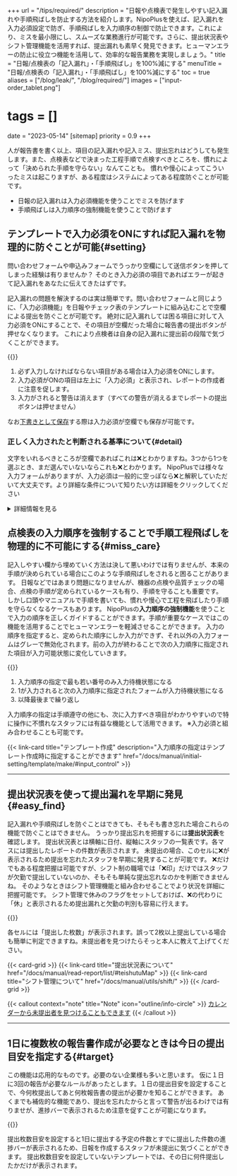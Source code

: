 +++
url = "/tips/required/"
description = "日報や点検表で発生しやすい記入漏れや手順飛ばしを防止する方法を紹介します。NipoPlusを使えば、記入漏れを入力必須設定で防ぎ、手順飛ばしを入力順序の制御で防止できます。これにより、ミスを最小限にし、スムーズな業務進行が可能です。さらに、提出状況表やシフト管理機能を活用すれば、提出漏れも素早く発見できます。ヒューマンエラーの防止に役立つ機能を活用して、効率的な報告業務を実現しましょう。"
title = "日報/点検表の「記入漏れ」・「手順飛ばし」を100%減にする"
menuTitle = "日報/点検表の「記入漏れ」・「手順飛ばし」を100%減にする"
toc = true
aliases = ["/blog/leak/", "/blog/required/"]
images = ["input-order_tablet.png"]
# tags = []
date = "2023-05-14"
[sitemap]
  priority = 0.9
+++

人が報告書を書く以上、項目の記入漏れや記入ミス、提出忘れはどうしても発生します。また、点検表などで決まった工程手順で点検すべきところを、慣れによって「決められた手順を守らない」なんてことも。
慣れや慢心によってこういったミスは起こりますが、ある程度はシステムによってある程度防ぐことが可能です。

- 日報の記入漏れは入力必須機能を使うことでミスを防げます
- 手順飛ばしは入力順序の強制機能を使うことで防げます

## テンプレートで入力必須をONにすれば記入漏れを物理的に防ぐことが可能{#setting}

問い合わせフォームや申込みフォームでうっかり空欄にして送信ボタンを押してしまった経験は有りませんか？
そのとき入力必須の項目であればエラーが起きて記入漏れをあなたに伝えてきたはずです。

記入漏れの問題を解決するのは実は簡単です。問い合わせフォームと同じように、「入力必須機能」を日報やチェック表のテンプレートに組み込むことで空欄による提出を防ぐことが可能です。
絶対に記入漏れしては困る項目に対して入力必須をONにすることで、その項目が空欄だった場合に報告書の提出ボタンが押せなくなります。
これにより点検者は自身の記入漏れに提出前の段階で気づくことができます。

{{<icatch filename="required" msg="入力必須の指定がされた日報で、未入力がある場合は提出ボタンが押せません"  alice="here">}}

1. 必ず入力しなければならない項目がある場合は入力必須をONにします。
2. 入力必須がONの項目は左上に「入力必須」と表示され、レポートの作成者に注意を促します。
3. 入力がされると警告は消えます（すべての警告が消えるまでレポートの提出ボタンは押せません）

なお[下書きとして保存](/docs/manual/write-report/draft/)する際は入力必須が空欄でも保存が可能です。

### 正しく入力されたと判断される基準について{#detail}

文字をいれるべきところが空欄であればこれは❌とわかりますね。3つから1つを選ぶとき、まだ選んでいないならこれも❌とわかります。
NipoPlusでは様々な入力フォームがありますが、入力必須は一般的に空っぽなら❌と解釈していただいて大丈夫です。より詳細な条件について知りたい方は詳細をクリックしてください

<details>
  <summary>詳細情報を見る</summary>

<dl class="basic">
  <dt><a href="/docs/manual/initial-setting/template/text/">本文入力</a></dt>
  <dd>1文字以上文字を入力する</dd>
  <dt><a href="/docs/manual/initial-setting/template/selects/#plain">選択式入力</a></dt>
  <dd>選択肢から1つ選ぶ</dd>
  <dt><a href="/docs/manual/initial-setting/template/selects/#multiple">選択式入力（複）</a></dt>
  <dd>選択肢から少なくとも1つ選ぶ</dd>
  <dt><a href="/docs/manual/initial-setting/template/selects/#layerd">選択式入力（2層）</a></dt>
  <dd>問2の選択肢から1つ選ぶ</dd>
  <dt><a href="/docs/manual/initial-setting/template/date_time/#point">日付・時刻入力</a></dt>
  <dd>日付または時刻を入力する</dd>
  <dt><a href="/docs/manual/initial-setting/template/date_time/#range">期間入力</a></dt>
  <dd>期間（開始・終了両方とも）を入力する</dd>
  <dt><a href="/docs/manual/initial-setting/template/selects/#checkbox">チェックボックス入力</a></dt>
  <dd>チェックボックスにチェックを入れる（同意や確認として利用を推奨します）</dd>
  <dt><a href="/docs/manual/initial-setting/template/digital/#range">範囲入力</a></dt>
  <dd>この項目は入力必須の指定ができません</dd>
  <dt><a href="/docs/manual/initial-setting/template/binarys/#sign">署名入力</a></dt>
  <dd>イラスト・署名を書く（空白のイラストでも入力必須は解除されます）</dd>
  <dt><a href="/docs/manual/initial-setting/template/binarys/#picture">写真入力</a></dt>
  <dd>少なくとも1枚以上のJpeg・またはPngの画像を添付する</dd>
  <dt><a href="/docs/manual/initial-setting/template/binarys/#file">ファイル入力</a></dt>
  <dd>少なくとも1つ以上のファイルを添付する</dd>
  <dt><a href="/docs/manual/initial-setting/template/digital/#slider">スライダ入力</a></dt>
  <dd>スライダにつまみを置く</dd>
  <dt><a href="/docs/manual/initial-setting/template/digital/#rate">レート入力</a></dt>
  <dd>星ゼロ(☆☆☆☆☆）以外の状態にする</dd>
  <dt><a href="/docs/manual/initial-setting/template/digital/#commonNumber">数値入力</a></dt>
  <dd>数値を入力する</dd>
  <dt><a href="/docs/manual/initial-setting/template/digital/#calc">算術</a></dt>
  <dd>この項目は入力必須の指定ができません</dd>
  <dt><a href="/docs/manual/initial-setting/template/array/">反復入力</a></dt>
  <dd>反復の中に配置した各種入力フォームに対してそれぞれ入力必須の指定が可能</dd>
</dl>

</details>

## 点検表の入力順序を強制することで手順工程飛ばしを物理的に不可能にする{#miss_care}

記入しやすい欄から埋めていく方法は決して悪いわけでは有りませんが、本来の手順が決められている場合にこのような手順飛ばしをされると困ることがあります。
日報などではあまり問題になりませんが、機器の点検や品質チェックの場合、点検の手順が定められているケースも有り、手順を守ることも重要です。
しかし口頭やマニュアルで手順を書いても、慣れや慢心で工程を飛ばしたり手順を守らなくなるケースもあります。
NipoPlusの**入力順序の強制機能**を使うことで入力の順序を正しくガイドすることができます。手順が重要なケースではこの機能を活用することでヒューマンエラーを軽減させることができます。
入力の順序を指定すると、定められた順序にしか入力ができず、それ以外の入力フォームはグレーで無効化されます。前の入力が終わることで次の入力順序に指定された項目が入力可能状態に変化していきます。

{{<icatch filename="input-order" msg="入力順序の制御により工程飛ばしをブロックします"  alice="here">}}

1. 入力順序の指定で最も若い番号のみ入力待機状態になる
2. 1が入力されると次の入力順序に指定されたフォームが入力待機状態になる
3. 以降最後まで繰り返し

入力順序の指定は手順遵守の他にも、次に入力すべき項目がわかりやすいので特に操作に不慣れなスタッフには有益な機能として活用できます。
※入力必須と組み合わせることも可能です。

{{< link-card title="テンプレート作成" description="入力順序の指定はテンプレート作成時に指定することができます" href="/docs/manual/initial-setting/template/make/#input_control" >}}

---

## 提出状況表を使って提出漏れを早期に発見{#easy_find}

記入漏れや手順飛ばしを防ぐことはできても、そもそも書き忘れた場合これらの機能で防ぐことはできません。
うっかり提出忘れを把握するには**提出状況表**を確認します。
提出状況表とは横軸に日付、縦軸にスタッフの一覧表です。各マスには提出したレポートの件数が表示されます。
未提出の場合、このセルに❌が表示されるため提出を忘れたスタッフを早期に発見することが可能です。
❌だけでもある程度把握は可能ですが、シフト制の職場では「❌印」だけではスタッフが欠勤で提出していないのか、そもそも単純な提出忘れなのかを判断できませんね。
そのようなときはシフト管理機能と組み合わせることでより状況を詳細に把握可能です。
シフト管理で休みのフラグをセットしておけば、❌の代わりに「休」と表示されるため提出漏れと欠勤の判別も容易に行えます。

{{<icatch filename="report-list" msg="提出状況を一覧で確認可能。欠勤か提出漏れかを判別するにはシフトを登録することで解決できます。"  alice="here">}}

各セルには「提出した枚数」が表示されます。誤って2枚以上提出している場合も簡単に判定できますね。未提出者を見つけたらそっと本人に教えて上げてください。

{{< card-grid >}}
{{< link-card title="提出状況表について" href="/docs/manual/read-report/list/#teishutuMap" >}}
{{< link-card title="シフト管理について" href="/docs/manual/utils/shift/" >}}
{{< /card-grid >}}

{{< callout context="note" title="Note" icon="outline/info-circle" >}}
<a href="/docs/manual/calendar/_about/">カレンダーから未提出者を見つけることもできます</a>
{{< /callout >}}

---

## 1日に複数枚の報告書作成が必要なときは今日の提出目安を指定する{#target}

この機能は応用的なものです。必要のない企業様も多いと思います。
仮に１日に3回の報告が必要なルールがあったとします。１日の提出目安を設定することで、今何枚提出してあと何枚報告書の提出が必要かを知ることができます。
あくまでも補佐的な機能であり、提出を忘れたからと言って警告が出るわけでは有りませが、進捗バーで表示されるため注意を促すことが可能になります。

{{<icatch filename="goal-submission" msg="テンプレート選択画面から本日の提出予定枚数を確認可能です" alice="here">}}

提出枚数目安を設定すると1日に提出する予定の件数とすでに提出した件数の進捗バーが表示されるため、日報を作成するスタッフが未提出に気づくことができます。
提出枚数目安を設定していないテンプレートでは、その日に何件提出したかだけが表示されます。
